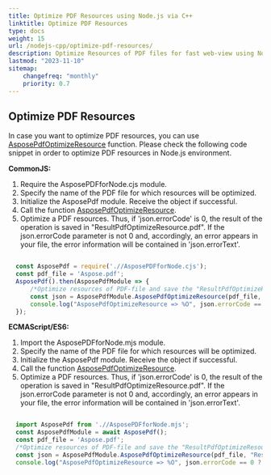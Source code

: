 ```yaml
---
title: Optimize PDF Resources using Node.js via C++ 
linktitle: Optimize PDF Resources
type: docs
weight: 15
url: /nodejs-cpp/optimize-pdf-resources/
description: Optimize Resources of PDF files for fast web-view using Node.js tool.
lastmod: "2023-11-10"
sitemap:
    changefreq: "monthly"
    priority: 0.7
---
```


## Optimize PDF Resources

In case you want to optimize PDF resources, you can use [AsposePdfOptimizeResource](https://reference.aspose.com/pdf/nodejs-cpp/organize/asposepdfoptimizeresource/) function. 
Please check the following code snippet in order to optimize PDF resources in Node.js environment.

**CommonJS:**

1. Require the AsposePDFforNode.cjs module.
1. Specify the name of the PDF file for which resources will be optimized.
1. Initialize the AsposePdf module. Receive the object if successful.
1. Call the function [AsposePdfOptimizeResource](https://reference.aspose.com/pdf/nodejs-cpp/organize/asposepdfoptimizeresource/).
1. Optimize a PDF resources. Thus, if 'json.errorCode' is 0, the result of the operation is saved in "ResultPdfOptimizeResource.pdf". If the json.errorCode parameter is not 0 and, accordingly, an error appears in your file, the error information will be contained in 'json.errorText'.

```js

  const AsposePdf = require('.//AsposePDFforNode.cjs');
  const pdf_file = 'Aspose.pdf';
  AsposePdf().then(AsposePdfModule => {
      /*Optimize resources of PDF-file and save the "ResultPdfOptimizeResource.pdf"*/
      const json = AsposePdfModule.AsposePdfOptimizeResource(pdf_file, "ResultPdfOptimizeResource.pdf");
      console.log("AsposePdfOptimizeResource => %O", json.errorCode == 0 ? json.fileNameResult : json.errorText);
  });
```

**ECMAScript/ES6:**

1. Import the AsposePDFforNode.mjs module.
1. Specify the name of the PDF file for which resources will be optimized.
1. Initialize the AsposePdf module. Receive the object if successful.
1. Call the function [AsposePdfOptimizeResource](https://reference.aspose.com/pdf/nodejs-cpp/organize/asposepdfoptimizeresource/).
1. Optimize a PDF resources. Thus, if 'json.errorCode' is 0, the result of the operation is saved in "ResultPdfOptimizeResource.pdf". If the json.errorCode parameter is not 0 and, accordingly, an error appears in your file, the error information will be contained in 'json.errorText'.

```js

  import AsposePdf from './/AsposePDFforNode.mjs';
  const AsposePdfModule = await AsposePdf();
  const pdf_file = 'Aspose.pdf';
  /*Optimize resources of PDF-file and save the "ResultPdfOptimizeResource.pdf"*/
  const json = AsposePdfModule.AsposePdfOptimizeResource(pdf_file, "ResultPdfOptimizeResource.pdf");
  console.log("AsposePdfOptimizeResource => %O", json.errorCode == 0 ? json.fileNameResult : json.errorText);
```